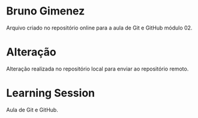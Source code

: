 # Bruno Gimenez
Arquivo criado no repositório online para a aula de Git e GitHub módulo 02.

# Alteração
Alteração realizada no repositório local para enviar ao repositório remoto.

# Learning Session
Aula de Git e GitHub.

